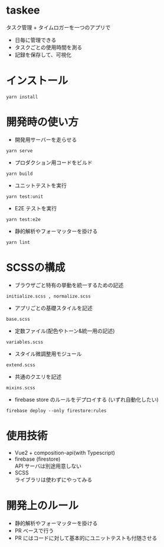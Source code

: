 # taskee

タスク管理 + タイムロガーを一つのアプリで

- 日毎に管理できる
- タスクごとの使用時間を測る
- 記録を保存して、可視化

# インストール

```
yarn install
```

# 開発時の使い方

- 開発用サーバーを走らせる

```
yarn serve
```

- プロダクション用コードをビルド

```
yarn build
```

- ユニットテストを実行

```
yarn test:unit
```

- E2E テストを実行

```
yarn test:e2e
```

- 静的解析やフォーマッターを掛ける

```
yarn lint
```

# SCSSの構成

 - ブラウザごと特有の挙動を統一するための記述

 ```
initialize.scss , normalize.scss
 ```
- アプリごとの基礎スタイルを記述

```
base.scss
```

- 定数ファイル(配色やトーン&統一用の記述)

```
variables.scss
```

- スタイル微調整用モジュール

```
extend.scss
```

- 共通のクエリを記述

```
mixins.scss
```

- firebase store のルールをデプロイする (いずれ自動化したい)

```
firebase deploy --only firestore:rules
```

# 使用技術

- Vue2 + composition-api(with Typescript)
- firebase (firestore)  
  API サーバは別途用意しない
- SCSS  
  ライブラリは使わずにやってみる

# 開発上のルール

- 静的解析やフォーマッターを掛ける
- PR ベースで行う
- PR にはコードに対して基本的にユニットテストも付随させる
